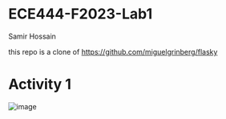 # ECE444-F2023-Lab1
Samir Hossain

this repo is a clone of https://github.com/miguelgrinberg/flasky

# Activity 1
![image](https://github.com/SamirMehdiHossain/ECE444-F2023-Lab1/assets/144952211/6d7656a0-1369-472c-baa8-ac5fe2cafb26)


